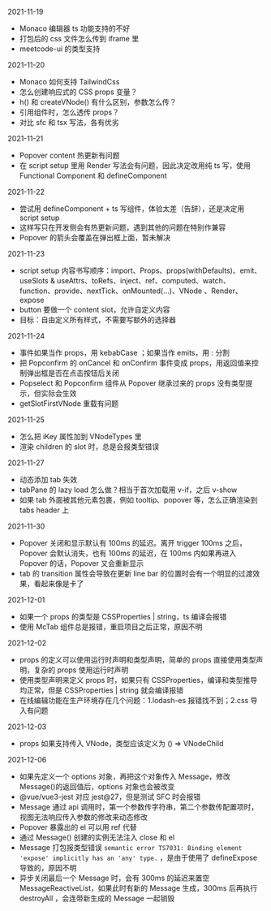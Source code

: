 2021-11-19

-   Monaco 编辑器 ts 功能支持的不好
-   打包后的 css 文件怎么传到 iframe 里
-   meetcode-ui 的类型支持

2021-11-20

-   Monaco 如何支持 TailwindCss
-   怎么创建响应式的 CSS props 变量？
-   h() 和 createVNode() 有什么区别，参数怎么传？
-   引用组件时，怎么透传 props？
-   对比 sfc 和 tsx 写法，各有优劣

2021-11-21

-   Popover content 热更新有问题
-   在 script setup 里用 Render 写法会有问题，因此决定改用纯 ts 写，使用 Functional Component 和 defineComponent

2021-11-22

-   尝试用 defineComponent + ts 写组件，体验太差（告辞），还是决定用 script setup
-   这样写只在开发侧会有热更新问题，遇到其他的问题在特别作兼容
-   Popover 的箭头会覆盖在弹出框上面，暂未解决

2021-11-23

-   script setup 内容书写顺序：import、Props、props(withDefaults)、emit、useSlots & useAttrs、toRefs、inject、ref、computed、watch、function、provide、nextTick、onMounted(...)、VNode 、Render、expose
-   button 要做一个 content slot，允许自定义内容
-   目标：自由定义所有样式，不需要写额外的选择器

2021-11-24

-   事件如果当作 props，用 kebabCase ；如果当作 emits，用 : 分割
-   把 Popconfirm 的 onCancel 和 onConfirm 事件变成 props，用返回值来控制弹出框是否在点击按钮后关闭
-   Popselect 和 Popconfirm 组件从 Popover 继承过来的 props 没有类型提示，但实际会生效
-   getSlotFirstVNode 重载有问题

2021-11-25

-   怎么把 iKey 属性加到 VNodeTypes 里
-   渲染 children 的 slot 时，总是会报类型错误

2021-11-27

-   动态添加 tab 失效
-   tabPane 的 lazy load 怎么做？相当于首次加载用 v-if，之后 v-show
-   如果 tab 外面被其他元素包裹，例如 tooltip、popover 等，怎么正确渲染到 tabs header 上

2021-11-30

-   Popover 关闭和显示默认有 100ms 的延迟。离开 trigger 100ms 之后，Popover 会默认消失，也有 100ms 的延迟，在 100ms 内如果再进入 Popover 的话，Popover 又会重新显示
-   tab 的 transition 属性会导致在更新 line bar 的位置时会有一个明显的过渡效果，看起来像是卡了

2021-12-01

-   如果一个 props 的类型是 CSSProperties | string，ts 编译会报错
-   使用 McTab 组件总是报错，重启项目之后正常，原因不明

2021-12-02

-   props 的定义可以使用运行时声明和类型声明，简单的 props 直接使用类型声明，复杂的 props 使用运行时声明
-   使用类型声明来定义 props 时，如果只有 CSSProperties，编译和类型推导均正常，但是 CSSProperties | string 就会编译报错
-   在线编辑功能在生产环境存在几个问题：1.lodash-es 报错找不到；2.css 导入有问题

2021-12-03

-   props 如果支持传入 VNode，类型应该定义为 () => VNodeChild

2021-12-06

-   如果先定义一个 options 对象，再把这个对象传入 Message，修改 Message()的返回值后，options 对象也会被改变
-   @vue/vue3-jest 对应 jest@27，但是测试 SFC 时会报错
-   Message 通过 api 调用时，第一个参数传字符串，第二个参数传配置项时，视图无法响应传入参数的修改来动态修改
-   Popover 暴露出的 el 可以用 ref 代替
-   通过 Message() 创建的实例无法注入 close 和 el
-   Message 打包报类型错误 `semantic error TS7031: Binding element 'expose' implicitly has an 'any' type.` ，是由于使用了 defineExpose 导致的，原因不明
-   异步关闭最后一个 Message 时，会有 300ms 的延迟来置空 MessageReactiveList，如果此时有新的 Message 生成，300ms 后再执行 destroyAll ，会连带新生成的 Message 一起销毁
